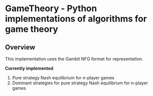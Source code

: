 # GameTheory - Python implementations of algorithms for game theory
## Overview

This implementation uses the Gambit NFG format for representation.

**Currently implemented**
1. Pure strategy Nash equilibrium for n-player games
2. Dominant strategies for pure strategy Nash equilibrium for n-player games

